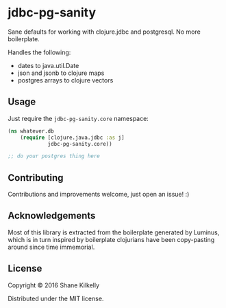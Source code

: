 # jdbc-pg-sanity

Sane defaults for working with clojure.jdbc and postgresql.
No more boilerplate.

Handles the following:

- dates to java.util.Date
- json and jsonb to clojure maps
- postgres arrays to clojure vectors


## Usage

Just require the `jdbc-pg-sanity.core` namespace:

```clojure
(ns whatever.db
    (require [clojure.java.jdbc :as j]
             jdbc-pg-sanity.core))

;; do your postgres thing here
```


## Contributing

Contributions and improvements welcome, just open an issue! :)


## Acknowledgements

Most of this library is extracted from the boilerplate generated by Luminus,
which is in turn inspired by boilerplate clojurians have been copy-pasting around
since time immemorial.


## License

Copyright © 2016 Shane Kilkelly

Distributed under the MIT license.
